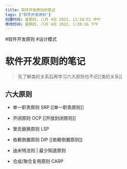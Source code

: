 ```yaml
---
title: 软件开发原则的笔记
tags: ["软件开发原则"]
创建时间: 星期四, 八月 4日 2022, 11:34:51 中午
修改时间: 星期四, 八月 4日 2022, 1:38:16 下午
---
```

#软件开发原则 #设计模式

# 软件开发原则的笔记

> 先了解类的关系后再学习六大原则也不迟[[类的关系]]

## 六大原则

- 单一职责原则 SRP [[单一职责原则]]

- 开闭原则 OCP [[开放封闭原则]]

- 里氏替换原则 LSP

- 依赖倒置原则 DIP [[依赖倒置原则]]

- 迪米特法则 | 最少知道原则

- 合成/聚合复用原则 CARP


